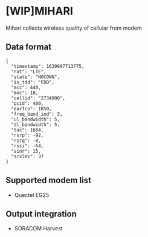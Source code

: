 # [WIP]MIHARI
Mihari collects wireless quality of cellular from modem 

## Data format
```
{
  "timestamp": 1639997713775,
  "rat": "LTE",
  "state": "NOCONN",
  "is_tdd": "FDD",
  "mcc": 440,
  "mnc": 10,
  "cellid": "2734000",
  "pcid": 400,
  "earfcn": 1850,
  "freq_band_ind": 3,
  "ul_bandwidth": 5,
  "dl_bandwidth": 5,
  "tac": 1684,
  "rsrp": -92,
  "rsrq": -8,
  "rssi": -64,
  "sinr": 15,
  "srxlev": 37
}
```

## Supported modem list
- Quectel EG25

## Output integration
- SORACOM Harvest
